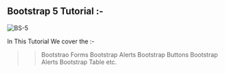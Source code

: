 ## Bootstrap 5 Tutorial :- 

![BS-5](https://miro.medium.com/v2/resize:fit:1358/1*2sNAb8cIxpOQ9Hi17hbg_A.png)

In This Tutorial We cover the :- 

>> Bootstrao Forms 
>> Bootstrap Alerts
>> Bootstrap Buttons
>> Bootstrap Alerts
>> Bootstrap Table etc.

